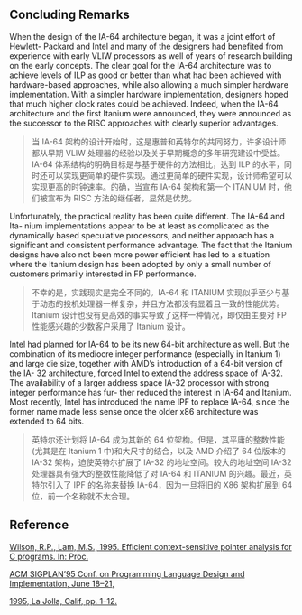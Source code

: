 ## Concluding Remarks

When the design of the IA-64 architecture began, it was a joint effort of Hewlett- Packard and Intel and many of the designers had benefited from experience with early VLIW processors as well of years of research building on the early concepts. The clear goal for the IA-64 architecture was to achieve levels of ILP as good or better than what had been achieved with hardware-based approaches, while also allowing a much simpler hardware implementation. With a simpler hardware implementation, designers hoped that much higher clock rates could be achieved. Indeed, when the IA-64 architecture and the first Itanium were announced, they were announced as the successor to the RISC approaches with clearly superior advantages.

> 当 IA-64 架构的设计开始时，这是惠普和英特尔的共同努力，许多设计师都从早期 VLIW 处理器的经验以及关于早期概念的多年研究建设中受益。IA-64 体系结构的明确目标是与基于硬件的方法相比，达到 ILP 的水平，同时还可以实现更简单的硬件实现。通过更简单的硬件实现，设计师希望可以实现更高的时钟速率。的确，当宣布 IA-64 架构和第一个 ITANIUM 时，他们被宣布为 RISC 方法的继任者，显然是优势。

Unfortunately, the practical reality has been quite different. The IA-64 and Ita- nium implementations appear to be at least as complicated as the dynamically based speculative processors, and neither approach has a significant and consistent performance advantage. The fact that the Itanium designs have also not been more power efficient has led to a situation where the Itanium design has been adopted by only a small number of customers primarily interested in FP performance.

> 不幸的是，实践现实是完全不同的。IA-64 和 ITANIUM 实现似乎至少与基于动态的投机处理器一样复杂，并且方法都没有显着且一致的性能优势。Itanium 设计也没有更高效的事实导致了这样一种情况，即仅由主要对 FP 性能感兴趣的少数客户采用了 Itanium 设计。

Intel had planned for IA-64 to be its new 64-bit architecture as well. But the combination of its mediocre integer performance (especially in Itanium 1) and large die size, together with AMD’s introduction of a 64-bit version of the IA- 32 architecture, forced Intel to extend the address space of IA-32. The availability of a larger address space IA-32 processor with strong integer performance has fur- ther reduced the interest in IA-64 and Itanium. Most recently, Intel has introduced the name IPF to replace IA-64, since the former name made less sense once the older x86 architecture was extended to 64 bits.

> 英特尔还计划将 IA-64 成为其新的 64 位架构。但是，其平庸的整数性能(尤其是在 Itanium 1 中)和大尺寸的结合，以及 AMD 介绍了 64 位版本的 IA-32 架构，迫使英特尔扩展了 IA-32 的地址空间。较大的地址空间 IA-32 处理器具有强大的整数性能降低了对 IA-64 和 ITANIUM 的兴趣。最近，英特尔引入了 IPF 的名称来替换 IA-64，因为一旦将旧的 X86 架构扩展到 64 位，前一个名称就不太合理。

## Reference

[Wilson, R.P., Lam, M.S., 1995. Efficient context-sensitive pointer analysis for C programs. In: Proc.](http://refhub.elsevier.com/B978-0-12-811905-1.09972-7/rf0010)

[ACM SIGPLAN’95 Conf. on Programming Language Design and Implementation, June 18–21,](http://refhub.elsevier.com/B978-0-12-811905-1.09972-7/rf0010)

[1995, La Jolla, Calif, pp. 1–12.](http://refhub.elsevier.com/B978-0-12-811905-1.09972-7/rf0010)
